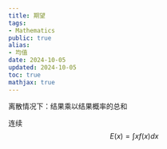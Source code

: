 ```yaml
---
title: 期望
tags:
- Mathematics
public: true
alias:
- 均值
date: 2024-10-05
updated: 2024-10-05
toc: true
mathjax: true
---
```




离散情况下：结果乘以结果概率的总和

连续 $$E(x) = \int xf(x)dx$$


